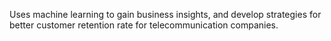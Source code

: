 Uses machine learning to gain business insights, and develop strategies for better customer retention rate for telecommunication companies. 
